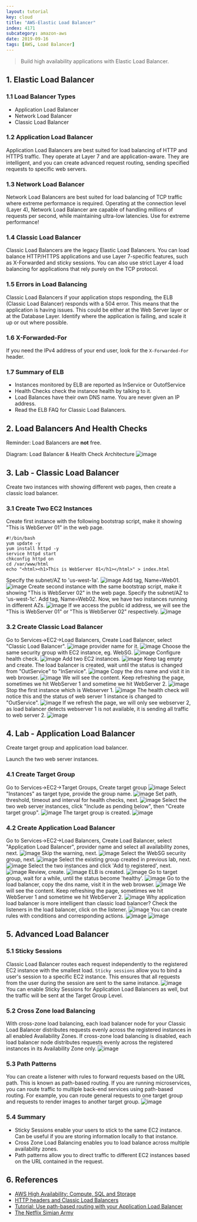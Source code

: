 ```yaml
---
layout: tutorial
key: cloud
title: "AWS-Elastic Load Balancer"
index: 4171
subcategory: amazon-aws
date: 2019-09-16
tags: [AWS, Load Balancer]
---
```


> Build high availability applications with Elastic Load Balancer.

## 1. Elastic Load Balancer
### 1.1 Load Balancer Types
* Application Load Balancer
* Network Load Balancer
* Classic Load Balancer

### 1.2 Application Load Balancer
Application Load Balancers are best suited for load balancing of HTTP and HTTPS traffic. They operate at Layer 7 and are application-aware. They are intelligent, and you can create advanced request routing, sending specified requests to specific web servers.

### 1.3 Network Load Balancer
Network Load Balancers are best suited for load balancing of TCP traffic where extreme performance is required. Operating at the connection level (Layer 4), Network Load Balancer are capable of handling millions of requests per second, while maintaining ultra-low latencies. Use for extreme performance!

### 1.4 Classic Load Balancer
Classic Load Balancers are the legacy Elastic Load Balancers. You can load balance HTTP/HTTPS applications and use Layer 7-specific features, such as X-Forwarded and sticky sessions. You can also use strict Layer 4 load balancing for applications that rely purely on the TCP protocol.

### 1.5 Errors in Load Balancing
Classic Load Balancers if your application stops responding, the ELB (Classic Load Balancer) responds with a 504 error. This means that the application is having issues. This could be either at the Web Server layer or at the Database Layer. Identify where the application is failing, and scale it up or out where possible.

### 1.6 X-Forwarded-For
If you need the IPv4 address of your end user, look for the `X-Forwarded-For` header.

### 1.7 Summary of ELB
* Instances monitored by ELB are reported as InService or OutofService
* Health Checks check the instance health by talking to it.
* Load Balances have their own DNS name. You are never given an IP address.
* Read the ELB FAQ for Classic Load Balancers.

## 2. Load Balancers And Health Checks
Reminder: Load Balancers are **not** free.

Diagram: Load Balancer & Health Check Architecture
![image](/assets/images/cloud/4110/8-2-load-balancer-architecture.png)

## 3. Lab - Classic Load Balancer
Create two instances with showing different web pages, then create a classic load balancer.

### 3.1 Create Two EC2 Instances
Create first instance with the following bootstrap script, make it showing "This is WebServer 01" in the web page.
```raw
#!/bin/bash
yum update -y
yum install httpd -y
service httpd start
chkconfig httpd on
cd /var/www/html
echo "<html><h1>This is WebServer 01</h1></html>" > index.html
```
Specify the subnet/AZ to 'us-west-1a'.
![image](/assets/images/cloud/4110/8-2-classic-load-balancer-1.png)
Add tag, Name=Web01.
![image](/assets/images/cloud/4110/8-2-classic-load-balancer-1-2.png)
Create second instance with the same bootstrap script, make it showing "This is WebServer 02" in the web page. Specify the subnet/AZ to 'us-west-1c'. Add tag, Name=Web02. Now, we have two instances running in different AZs.
![image](/assets/images/cloud/4110/8-2-classic-load-balancer-2.png)
If we access the public id address, we will see the "This is WebServer 01" or "This is WebServer 02" respectively.
![image](/assets/images/cloud/4110/8-2-classic-load-balancer-3.png)
### 3.2 Create Classic Load Balancer
Go to Services->EC2->Load Balancers, Create Load Balancer, select "Classic Load Balancer".
![image](/assets/images/cloud/4110/8-2-classic-load-balancer-4-1.png)
provider name for it.
![image](/assets/images/cloud/4110/8-2-classic-load-balancer-4.png)
Choose the same security group with EC2 instance, eg. WebSG.
![image](/assets/images/cloud/4110/8-2-classic-load-balancer-5.png)
Configure health check.
![image](/assets/images/cloud/4110/8-2-classic-load-balancer-6.png)
Add two EC2 instances.
![image](/assets/images/cloud/4110/8-2-classic-load-balancer-7.png)
Keep tag empty and create. The load balancer is created, wait until the status is changed from "OutService" to "InService".
![image](/assets/images/cloud/4110/8-2-classic-load-balancer-8.png)
Copy the dns name and visit it in web browser.
![image](/assets/images/cloud/4110/8-2-classic-load-balancer-9.png)
We will see the content. Keep refreshing the page, sometimes we hit WebServer 1 and sometime we hit WebServer 2.
![image](/assets/images/cloud/4110/8-2-classic-load-balancer-10.png)
Stop the first instance which is Webserver 1.
![image](/assets/images/cloud/4110/8-2-classic-load-balancer-11.png)
The health check will notice this and the status of web server 1 instance is changed to "OutService".
![image](/assets/images/cloud/4110/8-2-classic-load-balancer-12.png)
If we refresh the page, we will only see webserver 2, as load balancer detects webserver 1 is not available, it is sending all traffic to web server 2.
![image](/assets/images/cloud/4110/8-2-classic-load-balancer-13.png)

## 4. Lab - Application Load Balancer
Create target group and application load balancer.

Launch the two web server instances.
### 4.1 Create Target Group
Go to Services->EC2->Target Groups, Create target group
![image](/assets/images/cloud/4110/8-2-application-load-balancer-1-2.png)
Select "Instances" as target type, provide the group name.
![image](/assets/images/cloud/4110/8-2-application-load-balancer-1.png)
Set path, threshold, timeout and interval for health checks, next.
![image](/assets/images/cloud/4110/8-2-application-load-balancer-2.png)
Select the two web server instances, click "Include as pending below", then "Create target group".
![image](/assets/images/cloud/4110/8-2-application-load-balancer-3.png)
The target group is created.
![image](/assets/images/cloud/4110/8-2-application-load-balancer-4.png)
### 4.2 Create Application Load Balancer
Go to Services->EC2->Load Balancers, Create Load Balancer, select "Application Load Balancer", provider name and select all availability zones, next.
![image](/assets/images/cloud/4110/8-2-application-load-balancer-5.png)
Skip the warning, next.
![image](/assets/images/cloud/4110/8-2-application-load-balancer-7.png)
Select the WebSG security group, next.
![image](/assets/images/cloud/4110/8-2-application-load-balancer-8.png)
Select the existing group created in previous lab, next.
![image](/assets/images/cloud/4110/8-2-application-load-balancer-9.png)
Select the two instances and click 'Add to registered', next.
![image](/assets/images/cloud/4110/8-2-application-load-balancer-10.png)
Review, create.
![image](/assets/images/cloud/4110/8-2-application-load-balancer-11.png)
ELB is created.
![image](/assets/images/cloud/4110/8-2-application-load-balancer-12.png)
Go to target group, wait for a while, until the status become 'healthy'.
![image](/assets/images/cloud/4110/8-2-application-load-balancer-13.png)
Go to the load balancer, copy the dns name, visit it in the web browser.
![image](/assets/images/cloud/4110/8-2-application-load-balancer-14.png)
We will see the content. Keep refreshing the page, sometimes we hit WebServer 1 and sometime we hit WebServer 2.
![image](/assets/images/cloud/4110/8-2-application-load-balancer-15.png)
Why application load balancer is more intelligent than classic load balancer? Check the listeners in the load balancer, click on the listener.
![image](/assets/images/cloud/4110/8-2-application-load-balancer-21.png)
You can create rules with conditions and corresponding actions.
![image](/assets/images/cloud/4110/8-2-application-load-balancer-22.png)
![image](/assets/images/cloud/4110/8-2-application-load-balancer-23.png)

## 5. Advanced Load Balancer
### 5.1 Sticky Sessions
Classic Load Balancer routes each request independently to the registered EC2 instance with the smallest load. `Sticky sessions` allow you to bind a user's session to a specific EC2 instance. This ensures that all requests from the user during the session are sent to the same instance.
![image](/assets/images/cloud/4110/sticky-sessions.jpg)
You can enable Sticky Sessions for Application Load Balancers as well, but the traffic will be sent at the Target Group Level.
### 5.2 Cross Zone load Balancing
With cross-zone load balancing, each load balancer node for your Classic Load Balancer distributes requests evenly across the registered instances in all enabled Availability Zones. If cross-zone load balancing is disabled, each load balancer node distributes requests evenly across the registered instances in its Availability Zone only.
![image](/assets/images/cloud/4110/cross-zone-load-balancing.jpg)
### 5.3 Path Patterns
You can create a listener with rules to forward requests based on the URL path. This is known as path-based routing. If you are running microservices, you can route traffic to multiple back-end services using path-based routing. For example, you can route general requests to one target group and requests to render images to another target group.
![image](/assets/images/cloud/4110/path-based-routing.jpeg)
### 5.4 Summary
* Sticky Sessions enable your users to stick to the same EC2 instance. Can be useful if you are storing information locally to that instance.
* Cross Zone Load Balancing enables you to load balance across multiple availability zones.
* Path patterns allow you to direct traffic to different EC2 instances based on the URL contained in the request.

## 6. References
* [AWS High Availability: Compute, SQL and Storage](https://cloud.netapp.com/blog/understanding-aws-high-availability-compute-sql-and-storage)
* [HTTP headers and Classic Load Balancers](https://docs.aws.amazon.com/elasticloadbalancing/latest/classic/x-forwarded-headers.html)
* [Tutorial: Use path-based routing with your Application Load Balancer](https://docs.aws.amazon.com/elasticloadbalancing/latest/application/tutorial-load-balancer-routing.html)
* [The Netflix Simian Army](https://medium.com/netflix-techblog/the-netflix-simian-army-16e57fbab116)
